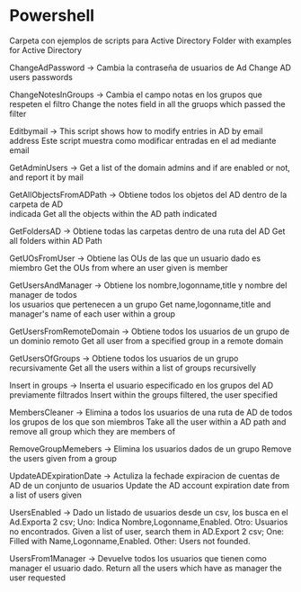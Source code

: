 # Powershell

Carpeta con ejemplos de scripts para Active Directory
Folder with examples for Active Directory

ChangeAdPassword -> Cambia la contraseña de usuarios de Ad
                    Change AD users passwords

ChangeNotesInGroups ->  Cambia el campo notas en los grupos que respeten el filtro
                        Change the notes field in all the gruops which passed the filter

Editbymail          -> This script shows how to modify entries in AD by email address
                       Este script muestra como modificar entradas en el ad mediante 
                       email 

GetAdminUsers ->    Get a list of the domain admins and if are enabled or not, and report 
                    it by mail

GetAllObjectsFromADPath ->  Obtiene todos los objetos del AD dentro de la carpeta de AD   
                            indicada
                            Get all the objects within the AD path indicated

GetFoldersAD -> Obtiene todas las carpetas dentro de una ruta del AD
                Get all folders within AD Path

GetUOsFromUser ->   Obtiene las OUs de las que un usuario dado es miembro
                    Get the OUs from where an user given is member
                    
GetUsersAndManager -> Obtiene los nombre,logonname,title y nombre del manager de todos   
                      los usuarios que pertenecen a un grupo
                      Get name,logonname,title and manager's name of each user within a 
                      group
                      
GetUsersFromRemoteDomain -> Obtiene todos los usuarios de un grupo de un dominio remoto
                            Get all user from a specified group in a remote domain

GetUsersOfGroups -> Obtiene todos los usuarios de un grupo recursivamente
                    Get all the users within a list of groups recursivelly

Insert in groups -> Inserta el usuario especificado en los grupos del AD previamente
                    filtrados
                    Insert within the groups filtered, the user specified
  
MembersCleaner -> Elimina a todos los usuarios de una ruta de AD de todos los grupos de
                  los que son miembros
                  Take all the user within a AD path and remove all group which they are
                  members of
                  
RemoveGroupMemebers ->  Elimina los usuarios dados de un grupo
                        Remove the users given from a group
                        
UpdateADExpirationDate ->   Actuliza la fechade expiracion de cuentas de AD de un 
                            conjunto de usuarios
                            Update the AD account expiration date from a list of users
                            given 
                            
                  
UsersEnabled ->     Dado un listado de usuarios desde un csv, los busca en el Ad.Exporta 
                    2 csv; Uno: Indica Nombre,Logonname,Enabled. Otro: Usuarios no 
                    encontrados.
                    Given a list of user, search them in AD.Export 2 csv; One: Filled 
                    with Name,Logonname,Enabled. Other: Users not founded.

UsersFrom1Manager ->    Devuelve todos los usuarios que tienen como manager el usuario
                        dado.
                        Return all the users which have as manager the user requested
                        
                        
                        